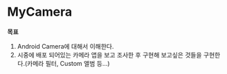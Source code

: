 # MyCamera

**목표**
1. Android Camera에 대해서 이해한다. </br>
2. 시중에 배포 되어있는 카메라 앱을 보고 조사한 후 구현해 보고싶은 것들을 구현한다.(카메라 필터, Custom 앨범 등...)
